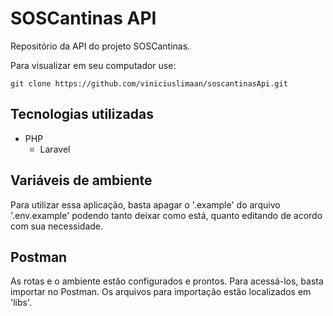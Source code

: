 # SOSCantinas API

Repositório da API do projeto SOSCantinas.

Para visualizar em seu computador use:

```
git clone https://github.com/viniciuslimaan/soscantinasApi.git
```

## Tecnologias utilizadas

-   PHP
    -   Laravel

## Variáveis de ambiente

Para utilizar essa aplicação, basta apagar o '.example' do arquivo '.env.example' podendo tanto deixar como está, quanto editando de acordo com sua necessidade.

## Postman

As rotas e o ambiente estão configurados e prontos. Para acessá-los, basta importar no Postman. Os arquivos para importação estão localizados em 'libs'.

